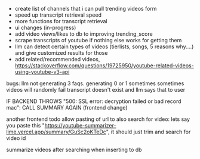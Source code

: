 - create list of channels that i can pull trending videos form
-  speed up transcript retrieval speed
-  more functions for transcript retrieval
- ui changes (in-progress)
-  add video views/likes to db to improving trending_score 
- scrape transcripts of youtube if nothing else works for getting them
- llm can detect certain types of videos (tierlists, songs, 5 reasons why....) and give customized results for those
- add related/recommended videos, https://stackoverflow.com/questions/19725950/youtube-related-videos-using-youtube-v3-api

bugs:
llm not generating 3 faqs. generating 0 or 1 sometimes
sometimes videos will randomly fail
transcript doesn't exist and llm says that to user

IF BACKEND THROWS "500: SSL error: decryption failed or bad record mac":
CALL SUMMARY AGAIN (frontend change)

another frontend todo
allow pasting of url to also search for video:
lets say you paste this "https://youtube-summarizer-lime.vercel.app/summary/GuSc2oKTeDc", it should just trim and search for video id


summarize videos after searching when inserting to db